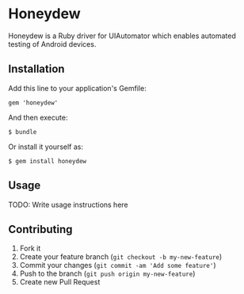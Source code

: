 # Honeydew

Honeydew is a Ruby driver for UIAutomator which enables automated testing of
Android devices.

## Installation

Add this line to your application's Gemfile:

    gem 'honeydew'

And then execute:

    $ bundle

Or install it yourself as:

    $ gem install honeydew

## Usage

TODO: Write usage instructions here

## Contributing

1. Fork it
2. Create your feature branch (`git checkout -b my-new-feature`)
3. Commit your changes (`git commit -am 'Add some feature'`)
4. Push to the branch (`git push origin my-new-feature`)
5. Create new Pull Request
